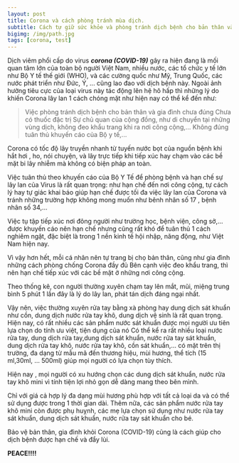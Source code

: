 ```yaml
---
layout: post
title: Corona và cách phòng tránh mùa dịch.
subtitle: Cách tự giữ sức khỏe và phòng tránh dịch bệnh cho bản thân và gia đình trong mùa CORONA
bigimg: /img/path.jpg
tags: [corona, test]
---
```


Dịch viêm phổi cấp do virus **_corona (COVID-19)_** gây ra hiện đang là mối quan tâm lớn của toàn bộ người Việt Nam, nhiều nước, 
các tổ chức y tế lớn như Bộ Y tế thế giới (WHO), và các cường quốc như Mỹ, Trung Quốc, các nước phát triển như Đức, Ý, ... cũng lao đao với dịch bệnh này.
Ngoài ảnh hưởng tiêu cực của loại virus này tác động lên  hệ hô hấp thì những lý do khiến Corona lây lan 1 cách chóng mặt như hiện nay có thể kể đến như: 

> Việc phòng tránh dịch bệnh cho bản thân và gia đình chưa đúng 
> Chưa có thuốc đặc trị 
> Sự chủ quan của cộng đồng, như di chuyển tại những vùng dịch, không đeo khẩu trang khi ra nơi công cộng,...
> Không đúng tuân thủ khuyến cáo của Bộ y tế,...
 
 Corona có tốc độ lây truyền nhanh từ tuyến nước bọt của nguồn bệnh khi hắt hơi , ho, nói chuyện, 
và lây trực tiếp khi tiếp xúc hay chạm vào các bề mặt bi lây nhiễm mà không có biện pháp an toàn.

Việc tuân thủ theo khuyến cáo của Bộ Y Tế để phòng bệnh và hạn chế sự lây lan của Virus là rất quan trọng: như hạn chế đến nơi công cộng, 
tự cách lý hay tự giác khai báo giúp hạn chế được tối đa việc lây lan của Corona và tránh những trường hợp không mong muốn như bênh nhân số 17 , bệnh nhân số 34,...

Việc tụ tập tiếp xúc nơi đông người như trường học, bệnh viện, công sở,... được khuyến cáo nên hạn chế nhưng cũng rất khó để tuân thủ 1 cách nghiêm ngặt,
đặc biệt là trong 1 nền kinh tế hội nhập, năng động, như Việt Nam hiện nay. 
 
 Vì vậy hơn hết, mỗi cá nhân nên tự trang bị chọ bản thân, cũng như gia đình những cách phòng chống Corona đầy đủ 
Bên cạnh việc đeo khẩu trang, thì nên hạn chế tiếp xúc với các bề mặt ở những nơi công cộng. 

Theo thống kê, con người thường xuyên chạm tay lên mắt, mũi, miệng  trung  bình 5 phút 1 lần đây là lý do lây lan, phát tán dịch đáng ngại nhất. 
 
 Vậy nên, việc thường xuyên rửa tay bằng xà phòng hay dung dịch sát khuẩn như cồn, dung dịch nước rửa tay khô, dung dịch vệ sinh là rất quan trọng. 
 Hiện nay, có rất nhiều các sản phẩm nước sát khuẩn được mọi người ưu tiên lựa chọn do tính ưu việt, tiện dụng của nó
 Có thể kể ra rất nhiều loại nước rửa tay, dung dịch rửa tay,dung dịch sát khuẩn, nước rửa tay sát khuẩn, dung dịch rửa tay khô, nước rửa tay khô, cồn sát khuẩn,... có mặt trên thị trường, đa dạng từ mẫu mã đến thương hiệu, mùi hương, thể tích (15 ml,30ml, … 500ml) giúp mọi người có lựa chọn tùy thích. 
 
 Hiện nay , mọi người có xu hướng chọn các dung dịch sát khuẩn, nước rửa tay khô mini vì tính tiện lợi nhỏ gọn dễ dàng mang theo bên mình.

Chỉ với giá cả hợp lý đa dạng mùi hương phù hợp với tất cả loại da và có thể sử dụng được trong 1 thời gian dài.
 Thêm nữa, các sản phẩm nước rửa tay khô mini còn được phụ huỵnh, các mẹ lựa chọn sử dụng như nước rửa tay sát khuẩn,
 dung dịch sát khuẩn, nước rửa tay sát khuẩn cho bé. 
 
 Bảo vệ bản thân, gia đình khỏi Corona (COVID-19) cũng là cách giúp cho dịch bệnh được hạn chế và đẩy lùi.

**PEACE!!!!**
